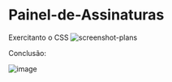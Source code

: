 # Painel-de-Assinaturas
Exercitanto o CSS 
![screenshot-plans](https://github.com/user-attachments/assets/55e36a9f-daf7-43c0-b803-69555292c649)

Conclusão:

![image](https://github.com/user-attachments/assets/40e509e9-b979-438f-9f25-172899df232f)
